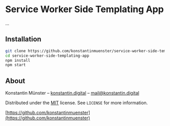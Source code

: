 # Service Worker Side Templating App

...

## Installation

```sh
git clone https://github.com/konstantinmuenster/service-worker-side-templating-app
cd service-worker-side-templating-app
npm install
npm start
```

## About

Konstantin Münster – [konstantin.digital](https://konstantin.digital) – [mail@konstantin.digital](mailto:mail@konstantin.digital)

Distributed under the [MIT](http://showalicense.com/?fullname=Konstantin+M%C3%BCnster&year=2019#license-mit) license. 
See ``LICENSE`` for more information.

[https://github.com/konstantinmuenster](https://github.com/konstantinmuenster)
